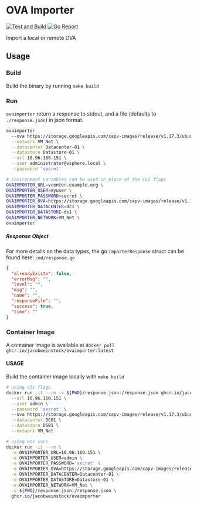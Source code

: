 # OVA Importer

[![Test and Build](https://github.com/jacobweinstock/ovaimporter/workflows/Test%20and%20Build/badge.svg)](https://github.com/jacobweinstock/ovaimporter/actions?query=workflow%3A%22Test+and+Build%22)
[![Go Report](https://goreportcard.com/badge/github.com/jacobweinstock/ovaimporter)](https://goreportcard.com/report/github.com/jacobweinstock/ovaimporter)

Import a local or remote OVA

## Usage

### Build

Build the binary by running `make build`

### Run

`ovaimporter` return a response to stdout, and a file (defaults to `./response.json`) in json format.


```bash
ovaimporter 
  --ova https://storage.googleapis.com/capv-images/release/v1.17.3/ubuntu-1804-kube-v1.17.3.ova \
  --network VM_Net \
  --datacenter Datacenter-01 \
  --datastore Datastore-01 \
  --url 10.96.160.151 \
  --user administrator@vsphere.local \
  --password 'secret'
```


```bash
# Environment variables can be used in place of the CLI flags
OVAIMPORTER_URL=vcenter.example.org \
OVAIMPORTER_USER=myuser \
OVAIMPORTER_PASSWORD=secret \
OVAIMPORTER_OVA=https://storage.googleapis.com/capv-images/release/v1.17.3/ubuntu-1804-kube-v1.17.3.ova \
OVAIMPORTER_DATACENTER=dc1 \
OVAIMPORTER_DATASTORE=ds1 \
OVAIMPORTER_NETWORK=VM_Net \
ovaimporter
```

##### Response Object

For more details on the data types, the go `importerResponse` struct can be found here: `cmd/response.go`
```json
{
  "alreadyExists": false,
  "errorMsg": "",
  "level": "",
  "msg": "",
  "name": "",
  "responseFile": "",
  "success": true,
  "time": ""
}

```

### Container Image

A container image is available at `docker pull ghcr.io/jacobweinstock/ovaimporter:latest`  

#### USAGE

Build the container image locally with `make build`

```bash
# using cli flags
docker run -it --rm -v ${PWD}/response.json:/response.json ghcr.io/jacobweinstock/ovaimporter \
  --url 10.96.160.151 \
  --user admin \
  --password 'secret' \  
  --ova https://storage.googleapis.com/capv-images/release/v1.17.3/ubuntu-1804-kube-v1.17.3.ova \
  --datacenter DC01 \
  --datastore DS01 \
  --network VM_Net

# using env vars
docker run -it --rm \
  -e OVAIMPORTER_URL=10.96.160.151 \
  -e OVAIMPORTER_USER=admin \
  -e OVAIMPORTER_PASSWORD='secret' \
  -e OVAIMPORTER_OVA=https://storage.googleapis.com/capv-images/release/v1.17.3/ubuntu-1804-kube-v1.17.3.ova \
  -e OVAIMPORTER_DATACENTER=Datacenter-01 \
  -e OVAIMPORTER_DATASTORE=Datastore-01 \
  -e OVAIMPORTER_NETWORK=VM_Net \
  -v ${PWD}/response.json:/response.json \
  ghcr.io/jacobweinstock/ovaimporter
```
